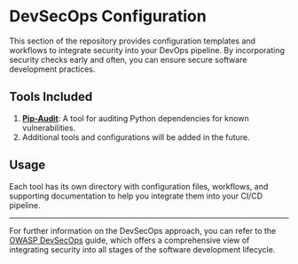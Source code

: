 # DevSecOps Configuration

This section of the repository provides configuration templates and workflows to integrate security into your DevOps pipeline. By incorporating security checks early and often, you can ensure secure software development practices.

## Tools Included

1. **[Pip-Audit](./pip-audit/README.md)**: A tool for auditing Python dependencies for known vulnerabilities.
2. Additional tools and configurations will be added in the future.

## Usage

Each tool has its own directory with configuration files, workflows, and supporting documentation to help you integrate them into your CI/CD pipeline.

---

For further information on the DevSecOps approach, you can refer to the [OWASP DevSecOps](https://owasp.org/www-project-devsecops/) guide, which offers a comprehensive view of integrating security into all stages of the software development lifecycle.
